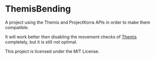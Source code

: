 # ThemisBending
A project using the Themis and ProjectKorra APIs in order to make them compatible.

It will work better then disabling the movement checks of [Themis](https://www.spigotmc.org/resources/themis-anti-cheat-1-16-x-bedrock-support-paper-tuinity-compatibility-free-optimized.90766/) completely, but it is still not optimal.


This project is licensed under the MIT License.
